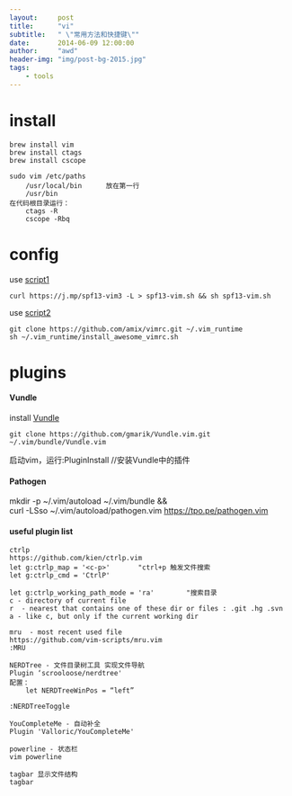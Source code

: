 ```yaml
---
layout:     post
title:      "vi"
subtitle:   " \"常用方法和快捷键\""
date:       2014-06-09 12:00:00
author:     "awd"
header-img: "img/post-bg-2015.jpg"
tags:
    - tools
---
```


# install 

```
brew install vim
brew install ctags
brew install cscope

sudo vim /etc/paths
	/usr/local/bin		放在第一行
	/usr/bin
在代码根目录运行：
	ctags -R
	cscope -Rbq
```

# config 

use [script1](https://github.com/spf13/spf13-vim)

```
curl https://j.mp/spf13-vim3 -L > spf13-vim.sh && sh spf13-vim.sh
```

use [script2](https://github.com/amix/vimrc)

```
git clone https://github.com/amix/vimrc.git ~/.vim_runtime
sh ~/.vim_runtime/install_awesome_vimrc.sh
```

# plugins

#### Vundle 

install [Vundle](https://github.com/VundleVim/Vundle.vim)

```
git clone https://github.com/gmarik/Vundle.vim.git ~/.vim/bundle/Vundle.vim
```


启动vim，运行:PluginInstall 		//安装Vundle中的插件



#### Pathogen
mkdir -p ~/.vim/autoload ~/.vim/bundle && \
curl -LSso ~/.vim/autoload/pathogen.vim https://tpo.pe/pathogen.vim


#### useful plugin list
```
ctrlp
https://github.com/kien/ctrlp.vim
let g:ctrlp_map = '<c-p>'		"ctrl+p 触发文件搜索
let g:ctrlp_cmd = 'CtrlP'

let g:ctrlp_working_path_mode = 'ra'		"搜索目录
c - directory of current file
r  - nearest that contains one of these dir or files : .git .hg .svn
a - like c, but only if the current working dir  
```

```
mru  - most recent used file
https://github.com/vim-scripts/mru.vim
:MRU
```

```
NERDTree - 文件目录树工具 实现文件导航
Plugin ‘scrooloose/nerdtree'
配置：
	let NERDTreeWinPos = “left”

:NERDTreeToggle
```

```
YouCompleteMe - 自动补全
Plugin 'Valloric/YouCompleteMe'
```

```
powerline - 状态栏
vim powerline
```

```
tagbar 显示文件结构
tagbar
```